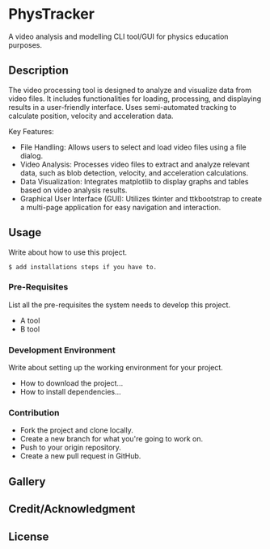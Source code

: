 # PhysTracker
A video analysis and modelling CLI tool/GUI for physics education purposes.

## Description
The video processing tool is designed to analyze and visualize data from video files. It includes functionalities for loading, processing, and displaying results in a user-friendly interface. Uses semi-automated tracking to calculate position, velocity and acceleration data.

Key Features:

- File Handling: Allows users to select and load video files using a file dialog.
- Video Analysis: Processes video files to extract and analyze relevant data, such as blob detection, velocity, and acceleration calculations.
- Data Visualization: Integrates matplotlib to display graphs and tables based on video analysis results.
- Graphical User Interface (GUI): Utilizes tkinter and ttkbootstrap to create a multi-page application for easy navigation and interaction.

## Usage
Write about how to use this project.

```
$ add installations steps if you have to.
```

### Pre-Requisites
List all the pre-requisites the system needs to develop this project.
- A tool
- B tool

### Development Environment
Write about setting up the working environment for your project.
- How to download the project...
- How to install dependencies...

 ### Contribution
- Fork the project and clone locally.
- Create a new branch for what you're going to work on.
- Push to your origin repository.
- Create a new pull request in GitHub.
 
## Gallery


## Credit/Acknowledgment


## License

